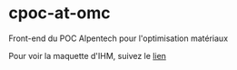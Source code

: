 # cpoc-at-omc
Front-end du POC Alpentech pour l'optimisation matériaux

Pour voir la maquette d'IHM, suivez le [lien](./web/index.html)

